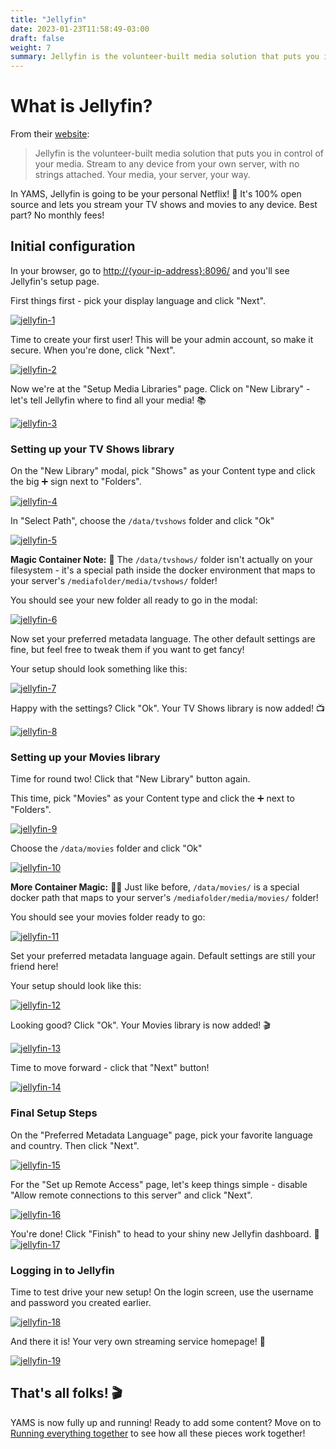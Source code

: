 ```yaml
---
title: "Jellyfin"
date: 2023-01-23T11:58:49-03:00
draft: false
weight: 7
summary: Jellyfin is the volunteer-built media solution that puts you in control of your media. Stream to any device from your own server, with no strings attached. Your media, your server, your way.
---
```


# What is Jellyfin?

From their [website](https://jellyfin.org/):

> Jellyfin is the volunteer-built media solution that puts you in control of your media. Stream to any device from your own server, with no strings attached. Your media, your server, your way.

In YAMS, Jellyfin is going to be your personal Netflix! 🍿 It's 100% open source and lets you stream your TV shows and movies to any device. Best part? No monthly fees! 

## Initial configuration

In your browser, go to [http://{your-ip-address}:8096/]() and you'll see Jellyfin's setup page.

First things first - pick your display language and click "Next".

[![jellyfin-1](/pics/jellyfin-1.png)](/pics/jellyfin-1.png)

Time to create your first user! This will be your admin account, so make it secure. When you're done, click "Next".

[![jellyfin-2](/pics/jellyfin-2.png)](/pics/jellyfin-2.png)

Now we're at the "Setup Media Libraries" page. Click on "New Library" - let's tell Jellyfin where to find all your media! 📚

[![jellyfin-3](/pics/jellyfin-3.png)](/pics/jellyfin-3.png)

### Setting up your TV Shows library

On the "New Library" modal, pick "Shows" as your Content type and click the big ➕ sign next to "Folders".

[![jellyfin-4](/pics/jellyfin-4.png)](/pics/jellyfin-4.png)

In "Select Path", choose the `/data/tvshows` folder and click "Ok"

[![jellyfin-5](/pics/jellyfin-5.png)](/pics/jellyfin-5.png)

**Magic Container Note:** 🎩 The `/data/tvshows/` folder isn't actually on your filesystem - it's a special path inside the docker environment that maps to your server's `/mediafolder/media/tvshows/` folder!

You should see your new folder all ready to go in the modal:

[![jellyfin-6](/pics/jellyfin-6.png)](/pics/jellyfin-6.png)

Now set your preferred metadata language. The other default settings are fine, but feel free to tweak them if you want to get fancy!

Your setup should look something like this:

[![jellyfin-7](/pics/jellyfin-7.png)](/pics/jellyfin-7.png)

Happy with the settings? Click "Ok". Your TV Shows library is now added! 📺

[![jellyfin-8](/pics/jellyfin-8.png)](/pics/jellyfin-8.png)

### Setting up your Movies library

Time for round two! Click that "New Library" button again.

This time, pick "Movies" as your Content type and click the ➕ next to "Folders".

[![jellyfin-9](/pics/jellyfin-9.png)](/pics/jellyfin-9.png)

Choose the `/data/movies` folder and click "Ok"

[![jellyfin-10](/pics/jellyfin-10.png)](/pics/jellyfin-10.png)

**More Container Magic:** 🎩✨ Just like before, `/data/movies/` is a special docker path that maps to your server's `/mediafolder/media/movies/` folder!

You should see your movies folder ready to go:

[![jellyfin-11](/pics/jellyfin-11.png)](/pics/jellyfin-11.png)

Set your preferred metadata language again. Default settings are still your friend here!

Your setup should look like this:

[![jellyfin-12](/pics/jellyfin-12.png)](/pics/jellyfin-12.png)

Looking good? Click "Ok". Your Movies library is now added! 🎬

[![jellyfin-13](/pics/jellyfin-13.png)](/pics/jellyfin-13.png)

Time to move forward - click that "Next" button!

[![jellyfin-14](/pics/jellyfin-14.png)](/pics/jellyfin-14.png)

### Final Setup Steps

On the "Preferred Metadata Language" page, pick your favorite language and country. Then click "Next".

[![jellyfin-15](/pics/jellyfin-15.png)](/pics/jellyfin-15.png)

For the "Set up Remote Access" page, let's keep things simple - disable "Allow remote connections to this server" and click "Next".

[![jellyfin-16](/pics/jellyfin-16.png)](/pics/jellyfin-16.png)

You're done! Click "Finish" to head to your shiny new Jellyfin dashboard. 🎉
[![jellyfin-17](/pics/jellyfin-17.png)](/pics/jellyfin-17.png)

### Logging in to Jellyfin

Time to test drive your new setup! On the login screen, use the username and password you created earlier.

[![jellyfin-18](/pics/jellyfin-18.png)](/pics/jellyfin-18.png)

And there it is! Your very own streaming service homepage! 🌟

[![jellyfin-19](/pics/jellyfin-19.png)](/pics/jellyfin-19.png)

## That's all folks! 🎬

YAMS is now fully up and running! Ready to add some content? Move on to [Running everything together](/config/running-everything-together) to see how all these pieces work together!
